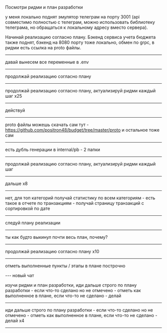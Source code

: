 Посмотри ридми и план разработки

у меня локально поднят эмулятор телеграм на порту 3001 (api совместимо полностью с телеграм, можно использовать библиотеку телеграма, но обращаться к локальному адресу вместо сервера).

Начинай реализацию согласно плану. Бэкенд сервиса учета бюджета также поднят, бэкенд на 8080 порту тоже локально, обмен по grpc, в ридми есть ссылка на proto файлы.

---

давай вынесем все переменные в .env

---

продолжай реализацию согласно плану

---

продолжай реализацию согласно плану, актуализируй ридми каждый шаг x25

---

действуй

---

proto файлы можешь скачать сам тут - https://github.com/positron48/budget/tree/master/proto
и остальное тоже сам

---

есть дубль генерации в internal/pb - 2 папки

---

продолжай реализацию согласно плану, актуализируй ридми каждый шаг

---

дальше х8

---

нет, для топ категорий получай статистику по всем категориям - есть такое в отчете
по транзакциям - получай страницу транзакций с сортировкой по дате

---

следуй плану реализации

---

ты как будто выкинул почти весь план, почему?

---

продолжай реализацию согласно плану x10

---

отметь выполненные пункты / этапы в плане построчно

--- новый чат

изучи ридми и план разработки, иди дальше строго по плану разработки - если что-то сделано но не отмечено - отметь как выполненное в плане, если что-то не сделано - делай

---

иди дальше строго по плану разработки - если что-то сделано но не отмечено - отметь как выполненное в плане, если что-то не сделано - делай x4

---

